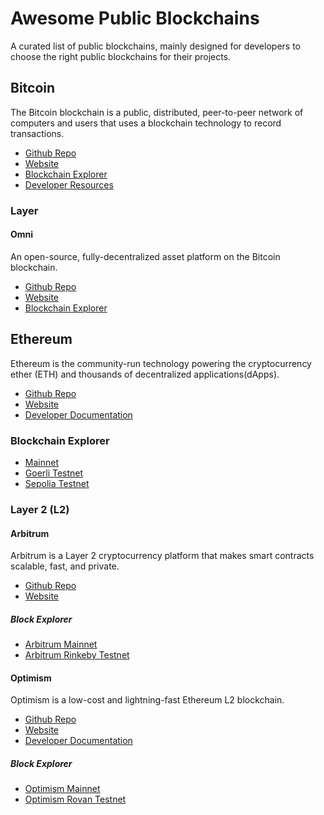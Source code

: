# Awesome Public Blockchains

A curated list of public blockchains, mainly designed for developers to choose the right public blockchains for their projects.

## Bitcoin

The Bitcoin blockchain is a public, distributed, peer-to-peer network of computers and users that uses a blockchain technology to record transactions.

- [Github Repo](https://github.com/bitcoin/bitcoin)
- [Website](https://bitcoin.org)
- [Blockchain Explorer](https://blockchain.info)
- [Developer Resources](https://bitcoin.org/en/developer-resources)

### Layer

#### Omni

An open-source, fully-decentralized asset platform on the Bitcoin blockchain.

- [Github Repo](https://github.com/OmniLayer)
- [Website](https://www.omnilayer.org)
- [Blockchain Explorer](https://omniexplorer.info/)

## Ethereum

Ethereum is the community-run technology powering the cryptocurrency ether (ETH) and thousands of decentralized applications(dApps).

- [Github Repo](https://github.com/ethereum)
- [Website](https://ethereum.org)
- [Developer Documentation](https://ethereum.org/en/developers/docs/)

### Blockchain Explorer

- [Mainnet](https://etherscan.io/)
- [Goerli Testnet](https://goerli.etherscan.io/)
- [Sepolia Testnet](https://sepolia.etherscan.io/)

### Layer 2 (L2)

#### Arbitrum

Arbitrum is a Layer 2 cryptocurrency platform that makes smart contracts scalable, fast, and private.

- [Github Repo](https://github.com/OffchainLabs/arbitrum)
- [Website](https://arbitrum.io)

##### Block Explorer

- [Arbitrum Mainnet](https://arbiscan.io/)
- [Arbitrum Rinkeby Testnet](https://testnet.arbiscan.io/)

#### Optimism

Optimism is a low-cost and lightning-fast Ethereum L2 blockchain.

- [Github Repo](https://github.com/ethereum-optimism/optimism)
- [Website](https://optimism.io)
- [Developer Documentation](https://community.optimism.io/)

##### Block Explorer

- [Optimism Mainnet](https://optimistic.etherscan.io/)
- [Optimism Rovan Testnet](https://kovan-optimistic.etherscan.io/)
